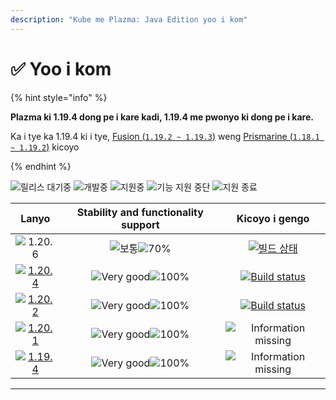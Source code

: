```yaml
---
description: "Kube me Plazma: Java Edition yoo i kom"
---
```


# ✅ Yoo i kom

{% hint style="info" %}

**Plazma ki 1.19.4 dong pe i kare kadi, 1.19.4 me pwonyo ki dong pe i kare.**

Ka i tye ka 1.19.4 ki i tye, [Fusion (`1.19.2 ~ 1.19.3`)](https://github.com/RuinedTechnologyUnify/Fusion) weng [Prismarine (`1.18.1 ~ 1.19.2`)](https://github.com/PrismarineTeam/Prismarine) kicoyo

{% endhint %}

[wtr]: https://badge.plazmamc.org/0/릴리스%20대기중
[idv]: https://badge.plazmamc.org/1/개발중
[atv]: https://badge.plazmamc.org/2/지원중
[fse]: https://badge.plazmamc.org/6/기능%20지원%20중단
[eol]: https://badge.plazmamc.org/4/지원%20종료
[ukn]: https://badge.plazmamc.org/0/Information%20missing
[vgd]: https://badge.plazmamc.org/1/Very%20good
[mid]: https://badge.plazmamc.org/6/보통
[100]: https://badge.plazmamc.org/percent/100

![릴리스 대기중][wtr] ![개발중][idv] ![지원중][atv] ![기능 지원 중단][fse] ![지원 종료][eol]

|                                       Lanyo                                       |           Stability and functionality support           |                                             Kicoyo i gengo                                            |
| :-------------------------------------------------------------------------------: | :-----------------------------------------------------: | :---------------------------------------------------------------------------------------------------: |
|                   ![1.20.6](https://badge.plazmamc.org/1/1.20.6)                  | ![보통][vgd]![70%](https://badge.plazmamc.org/percent/70) |     [![빌드 상태](https://build.plazmamc.org/1.20.6)](https://build.plazmamc.org/1.20.6?redirect=true)    |
| [![1.20.4](https://badge.plazmamc.org/2/1.20.4)](https://git.plazmamc.org/1.20.4) |              ![Very good][vgd]![100%][100]              | [![Build status](https://build.plazmamc.org/1.20.4)](https://build.plazmamc.org/1.20.4?redirect=true) |
| [![1.20.2](https://badge.plazmamc.org/4/1.20.2)](https://git.plazmamc.org/1.20.2) |              ![Very good][vgd]![100%][100]              | [![Build status](https://build.plazmamc.org/1.20.2)](https://build.plazmamc.org/1.20.2?redirect=true) |
| [![1.20.1](https://badge.plazmamc.org/4/1.20.1)](https://git.plazmamc.org/1.20.1) |              ![Very good][vgd]![100%][100]              |                                      ![Information missing][ukn]                                      |
| [![1.19.4](https://badge.plazmamc.org/4/1.19.4)](https://git.plazmamc.org/1.19.4) |              ![Very good][vgd]![100%][100]              |                                      ![Information missing][ukn]                                      |

***
